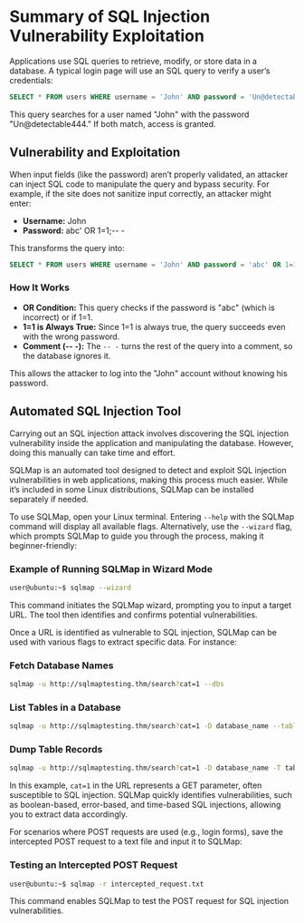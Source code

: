 # Summary of SQL Injection Vulnerability Exploitation

Applications use SQL queries to retrieve, modify, or store data in a database. A typical login page will use an SQL query to verify a user’s credentials:

```sql
SELECT * FROM users WHERE username = 'John' AND password = 'Un@detectable444';
```

This query searches for a user named "John" with the password "Un@detectable444." If both match, access is granted.

## Vulnerability and Exploitation

When input fields (like the password) aren’t properly validated, an attacker can inject SQL code to manipulate the query and bypass security. For example, if the site does not sanitize input correctly, an attacker might enter:

- **Username:** John
- **Password:** abc' OR 1=1;-- -

This transforms the query into:

```sql
SELECT * FROM users WHERE username = 'John' AND password = 'abc' OR 1=1;-- -';
```

### How It Works

- **OR Condition:** This query checks if the password is "abc" (which is incorrect) or if 1=1.
- **1=1 is Always True:** Since 1=1 is always true, the query succeeds even with the wrong password.
- **Comment (-- -):** The `-- -` turns the rest of the query into a comment, so the database ignores it.

This allows the attacker to log into the "John" account without knowing his password.

## Automated SQL Injection Tool

Carrying out an SQL injection attack involves discovering the SQL injection vulnerability inside the application and manipulating the database. However, doing this manually can take time and effort.

SQLMap is an automated tool designed to detect and exploit SQL injection vulnerabilities in web applications, making this process much easier. While it’s included in some Linux distributions, SQLMap can be installed separately if needed.

To use SQLMap, open your Linux terminal. Entering `--help` with the SQLMap command will display all available flags. Alternatively, use the `--wizard` flag, which prompts SQLMap to guide you through the process, making it beginner-friendly:

### Example of Running SQLMap in Wizard Mode

```bash
user@ubuntu:~$ sqlmap --wizard
```

This command initiates the SQLMap wizard, prompting you to input a target URL. The tool then identifies and confirms potential vulnerabilities.

Once a URL is identified as vulnerable to SQL injection, SQLMap can be used with various flags to extract specific data. For instance:

### Fetch Database Names

```bash
sqlmap -u http://sqlmaptesting.thm/search?cat=1 --dbs
```

### List Tables in a Database

```bash
sqlmap -u http://sqlmaptesting.thm/search?cat=1 -D database_name --tables
```

### Dump Table Records

```bash
sqlmap -u http://sqlmaptesting.thm/search?cat=1 -D database_name -T table_name --dump
```

In this example, `cat=1` in the URL represents a GET parameter, often susceptible to SQL injection. SQLMap quickly identifies vulnerabilities, such as boolean-based, error-based, and time-based SQL injections, allowing you to extract data accordingly.

For scenarios where POST requests are used (e.g., login forms), save the intercepted POST request to a text file and input it to SQLMap:

### Testing an Intercepted POST Request

```bash
user@ubuntu:~$ sqlmap -r intercepted_request.txt
```

This command enables SQLMap to test the POST request for SQL injection vulnerabilities.
